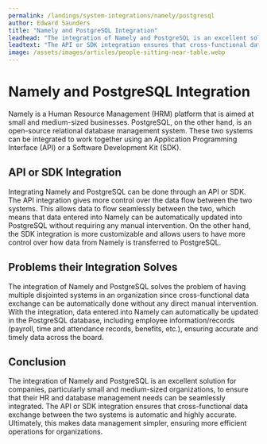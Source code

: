 ```yaml
---
permalink: /landings/system-integrations/namely/postgresql
author: Edward Saunders
title: "Namely and PostgreSQL Integration"
leadhead: "The integration of Namely and PostgreSQL is an excellent solution for companies, particularly small and medium-sized organizations, to ensure that their HR and database management needs can be seamlessly integrated"
leadtext: "The API or SDK integration ensures that cross-functional data exchange between the two systems is automatic and highly accurate. Ultimately, this makes data management simpler, ensuring more efficient operations for organizations."
image: /assets/images/articles/people-sitting-near-table.webp
---
```

<div class="arttext">    <h1>Namely and PostgreSQL Integration</h1>
    <p>Namely is a Human Resource Management (HRM) platform that is aimed at small and medium-sized businesses. PostgreSQL, on the other hand, is an open-source relational database management system. These two systems can be integrated to work together using an Application Programming Interface (API) or a Software Development Kit (SDK).</p>
    <h2>API or SDK Integration</h2>
    <p>Integrating Namely and PostgreSQL can be done through an API or SDK. The API integration gives more control over the data flow between the two systems. This allows data to flow seamlessly between the two, which means that data entered into Namely can be automatically updated into PostgreSQL without requiring any manual intervention. On the other hand, the SDK integration is more customizable and allows users to have more control over how data from Namely is transferred to PostgreSQL.</p>
    <h2>Problems their Integration Solves</h2>
    <p>The integration of Namely and PostgreSQL solves the problem of having multiple disjointed systems in an organization since cross-functional data exchange can be automatically done without any direct manual intervention. With the integration, data entered into Namely can automatically be updated in the PostgreSQL database, including employee information/records (payroll, time and attendance records, benefits, etc.), ensuring accurate and timely data across the board.</p>
    <h2>Conclusion</h2>
    <p>The integration of Namely and PostgreSQL is an excellent solution for companies, particularly small and medium-sized organizations, to ensure that their HR and database management needs can be seamlessly integrated. The API or SDK integration ensures that cross-functional data exchange between the two systems is automatic and highly accurate. Ultimately, this makes data management simpler, ensuring more efficient operations for organizations. </p>
</div>